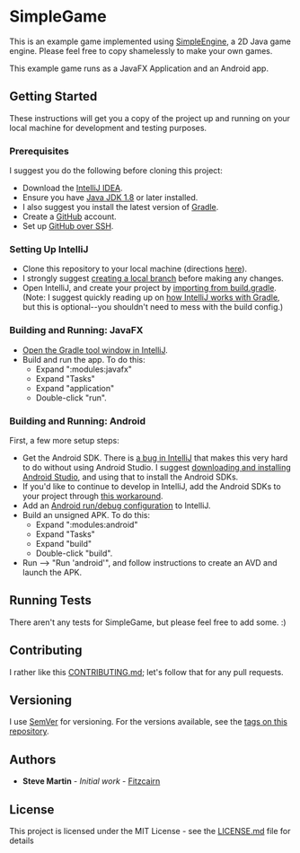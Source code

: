 # SimpleGame

This is an example game implemented using [SimpleEngine](https://github.com/fitzcairn/SimpleEngine), a 2D Java game engine.  Please feel free to copy shamelessly to make your own games.

This example game runs as a JavaFX Application and an Android app.

## Getting Started

These instructions will get you a copy of the project up and running on your local machine for development and testing purposes.

### Prerequisites

I suggest you do the following before cloning this project:

* Download the [IntelliJ IDEA](https://www.jetbrains.com/idea/download).
* Ensure you have [Java JDK 1.8](http://www.oracle.com/technetwork/java/javase/downloads/index.html) or later installed.
* I also suggest you install the latest version of [Gradle](https://gradle.org/install/).
* Create a [GitHub](https://github.com/) account.
* Set up [GitHub over SSH](https://help.github.com/articles/connecting-to-github-with-ssh/).

### Setting Up IntelliJ

* Clone this repository to your local machine (directions [here](https://help.github.com/articles/cloning-a-repository/)).
* I strongly suggest [creating a local branch](https://git-scm.com/book/en/v2/Git-Branching-Basic-Branching-and-Merging) before making any changes.
* Open IntelliJ, and create your project by [importing from build.gradle](https://www.jetbrains.com/help/idea/gradle.html#gradle_import). (Note: I suggest quickly reading up on [how IntelliJ works with Gradle](https://www.jetbrains.com/help/idea/getting-started-with-gradle.html), but this is optional--you shouldn't need to mess with the build config.)

### Building and Running: JavaFX

* [Open the Gradle tool window in IntelliJ](https://www.jetbrains.com/help/idea/jetgradle-tool-window.html).
* Build and run the app.  To do this:
    * Expand ":modules:javafx"
    * Expand "Tasks"
    * Expand "application"
    * Double-click "run".

### Building and Running: Android

First, a few more setup steps:

* Get the Android SDK.  There is [a bug in IntelliJ](https://youtrack.jetbrains.com/issue/IDEA-180999) that makes this very hard to do without using Android Studio.  I suggest [downloading and installing Android Studio](https://developer.android.com/studio/install?pkg=tools), and using that to install the Android SDKs.
* If you'd like to continue to develop in IntelliJ, add the Android SDKs to your project through [this workaround](https://stackoverflow.com/questions/45268254/how-do-i-install-the-standalone-android-sdk-and-then-add-it-to-intellij-idea-on/45268592#45268592).
* Add an [Android run/debug configuration](https://www.jetbrains.com/help/idea/running-and-debugging-android-applications.html) to IntelliJ.
* Build an unsigned APK.  To do this:
    * Expand ":modules:android"
    * Expand "Tasks"
    * Expand "build"
    * Double-click "build".
* Run --> "Run 'android'", and follow instructions to create an AVD and launch the APK.

## Running Tests

There aren't any tests for SimpleGame, but please feel free to add some. :)

## Contributing

I rather like this [CONTRIBUTING.md](https://gist.github.com/PurpleBooth/b24679402957c63ec426); let's follow that for any pull requests.

## Versioning

I use [SemVer](http://semver.org/) for versioning. For the versions available, see the [tags on this repository](https://github.com/fitzcairn/SimpleGame/tags).

## Authors

* **Steve Martin** - *Initial work* - [Fitzcairn](https://github.com/fitzcairn)

## License

This project is licensed under the MIT License - see the [LICENSE.md](LICENSE.md) file for details

